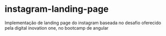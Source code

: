 # instagram-landing-page

Implementação de landing page do instagram baseada no desafio oferecido pela digital inovation one, no bootcamp de angular 
